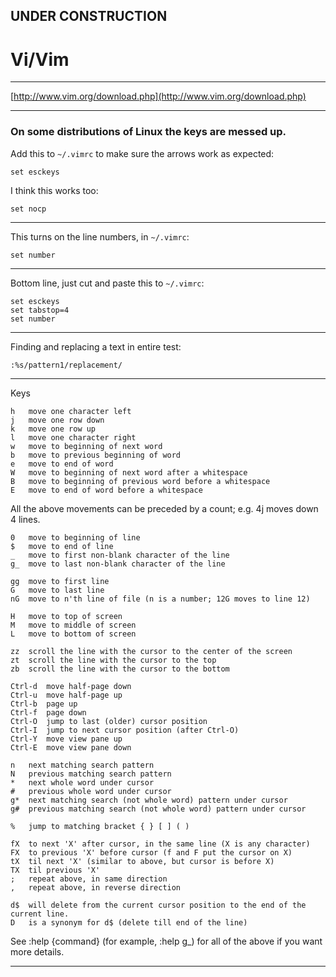 
## UNDER CONSTRUCTION

# Vi/Vim

---

[http://www.vim.org/download.php](http://www.vim.org/download.php)  

---

### On some distributions of Linux the keys are messed up.

Add this to ```~/.vimrc``` to make sure the arrows work as expected:

```
set esckeys
```

I think this works too:

```
set nocp
```

---

This turns on the line numbers, in ```~/.vimrc```:

```
set number
```

---

Bottom line, just cut and paste this to ```~/.vimrc```:

```
set esckeys
set tabstop=4
set number
```

---

Finding and replacing a text in entire test:

    :%s/pattern1/replacement/

---

Keys

    h   move one character left
    j   move one row down
    k   move one row up
    l   move one character right
    w   move to beginning of next word
    b   move to previous beginning of word
    e   move to end of word
    W   move to beginning of next word after a whitespace
    B   move to beginning of previous word before a whitespace
    E   move to end of word before a whitespace

All the above movements can be preceded by a count; e.g. 4j moves down 4 lines.

    0   move to beginning of line
    $   move to end of line
    _   move to first non-blank character of the line
    g_  move to last non-blank character of the line
    
    gg  move to first line
    G   move to last line
    nG  move to n'th line of file (n is a number; 12G moves to line 12)
    
    H   move to top of screen
    M   move to middle of screen
    L   move to bottom of screen
    
    zz  scroll the line with the cursor to the center of the screen
    zt  scroll the line with the cursor to the top
    zb  scroll the line with the cursor to the bottom

    Ctrl-d  move half-page down
    Ctrl-u  move half-page up
    Ctrl-b  page up
    Ctrl-f  page down
    Ctrl-O  jump to last (older) cursor position
    Ctrl-I  jump to next cursor position (after Ctrl-O)
    Ctrl-Y  move view pane up
    Ctrl-E  move view pane down

    n   next matching search pattern
    N   previous matching search pattern
    *   next whole word under cursor
    #   previous whole word under cursor
    g*  next matching search (not whole word) pattern under cursor
    g#  previous matching search (not whole word) pattern under cursor

    %   jump to matching bracket { } [ ] ( )

    fX  to next 'X' after cursor, in the same line (X is any character)
    FX  to previous 'X' before cursor (f and F put the cursor on X)
    tX  til next 'X' (similar to above, but cursor is before X)
    TX  til previous 'X'
    ;   repeat above, in same direction
    ,   repeat above, in reverse direction

    d$  will delete from the current cursor position to the end of the current line.
    D   is a synonym for d$ (delete till end of the line)
    
    
See :help {command} (for example, :help g_) for all of the above if you want more details. 


---
